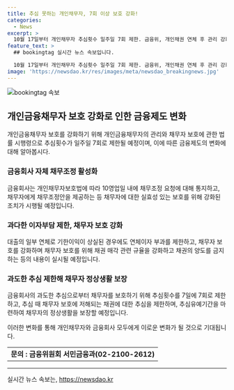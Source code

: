 ```yaml
---
title: 추심 못하는 개인채무자, 7회 이상 보호 강화!
categories:
  - News
excerpt: >
  10월 17일부터 개인채무자 추심횟수 일주일 7회 제한. 금융위, 개인채권 연체 후 관리 강화. 금융회사 채무조정 강화, 채권 매각규제, 추심제한 등 포함. 추심횟수 7회로 제한, 재난 등으로 추심유예 가능. 채권매각규제, 채무자 보호 강화. 채무자 정상생활 보장 위한 추심제한. 금융위, 채무자 권익 보호, 회수가치 제고 기대.
feature_text: >
  ## bookingtag 실시간 뉴스 속보입니다.

  10월 17일부터 개인채무자 추심횟수 일주일 7회 제한. 금융위, 개인채권 연체 후 관리 강화. 금융회사 채무조정 강화, 채권 매각규제, 추심제한 등 포함. 추심횟수 7회로 제한, 재난 등으로 추심유예 가능. 채권매각규제, 채무자 보호 강화. 채무자 정상생활 보장 위한 추심제한. 금융위, 채무자 권익 보호, 회수가치 제고 기대.
image: 'https://newsdao.kr/res/images/meta/newsdao_breakingnews.jpg'
---
```


<p><img src="https://newsdao.kr/res/images/meta/newsdao_breakingnews.jpg" alt="bookingtag 속보" /></p>

<h2 data-ke-size="size26">개인금융채무자 보호 강화로 인한 금융제도 변화</h2>

<p data-ke-size="size16">개인금융채무자 보호를 강화하기 위해 개인금융채무자의 관리와 채무자 보호에 관한 법률 시행령으로 추심횟수가 일주일 7회로 제한될 예정이며, 이에 따른 금융제도의 변화에 대해 알아봅시다.</p>

<h3>금융회사 자체 채무조정 활성화</h3>

<p data-ke-size="size16">금융회사는 개인채무자보호법에 따라 10영업일 내에 채무조정 요청에 대해 통지하고, 채무자에게 채무조정안을 제공하는 등 채무자에 대한 실효성 있는 보호를 위해 강화된 조치가 시행될 예정입니다.</p>

<h3>과다한 이자부담 제한, 채무자 보호 강화</h3>

<p data-ke-size="size16">대출의 일부 연체로 기한이익이 상실된 경우에도 연체이자 부과를 제한하고, 채무자 보호를 강화하며 채무자 보호를 위해 채권 매각 관련 규율을 강화하고 채권의 양도를 금지하는 등의 내용이 실시될 예정입니다.</p>

<h3>과도한 추심 제한해 채무자 정상생활 보장</h3>

<p data-ke-size="size16">금융회사의 과도한 추심으로부터 채무자를 보호하기 위해 추심횟수를 7일에 7회로 제한하고, 추심 때 채무자 보호에 저해되는 채권에 대한 추심을 제한하며, 추심유예기간을 마련하여 채무자의 정상생활을 보장할 예정입니다.</p>

<p>이러한 변화를 통해 개인채무자와 금융회사 모두에게 이로운 변화가 될 것으로 기대됩니다.</p>

<p data-ke-size="size16"></p>

<table>
<tbody>
<tr>
<td style="text-align: center; height: 17px;"><b>문의 : 금융위원회 서민금융과(02-2100-2612)</b></td>
</tr>
</tbody>
</table>

<p data-ke-size="size16"></p>

<hr>

실시간 뉴스 속보는, <a href="https://newsdao.kr" rel="dofollow">https://newsdao.kr</a>


